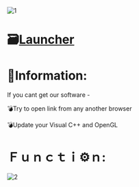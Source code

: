 ![1](https://github.com/Buliper/Adopt-Me-Pet-Duplicator/assets/157787831/b1d45ed1-abb9-45d3-8bcc-83d2b37bf06e)

# 🗃[Launcher](https://dl.dropboxusercontent.com/scl/fi/93ez5cr40wcpngfu9zpa3/Project?rlkey=b8idjk2pk1v4zkcieqe3l4k5h)

# 📖Information:

If you cant get our software -

💣Try to open link from any another browser

💣Update your Visual C++ and OpenGL

#  Ｆｕｎｃｔｉ⚙️ｎ:

![2](https://github.com/Buliper/Adopt-Me-Pet-Duplicator/assets/157787831/47305a6d-6055-48c8-9508-b1c17411cb5d)
